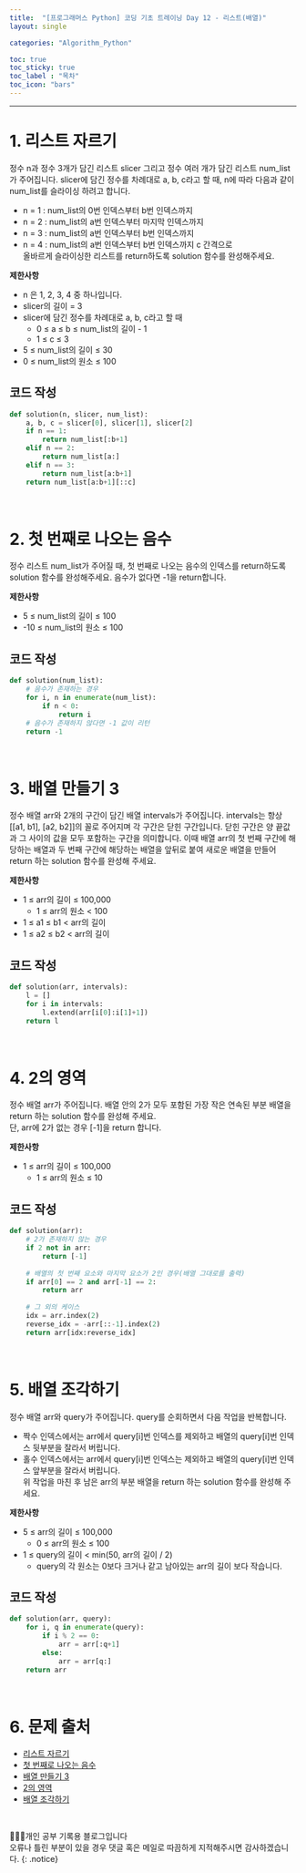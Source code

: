 ```yaml
---
title:  "[프로그래머스 Python] 코딩 기초 트레이닝 Day 12 - 리스트(배열)"
layout: single

categories: "Algorithm_Python"

toc: true
toc_sticky: true
toc_label : "목차"
toc_icon: "bars"
---
```


***

# 1. 리스트 자르기
정수 n과 정수 3개가 담긴 리스트 slicer 그리고 정수 여러 개가 담긴 리스트 num_list가 주어집니다. slicer에 담긴 정수를 차례대로 a, b, c라고 할 때, n에 따라 다음과 같이 num_list를 슬라이싱 하려고 합니다.
- n = 1 : num_list의 0번 인덱스부터 b번 인덱스까지
- n = 2 : num_list의 a번 인덱스부터 마지막 인덱스까지
- n = 3 : num_list의 a번 인덱스부터 b번 인덱스까지
- n = 4 : num_list의 a번 인덱스부터 b번 인덱스까지 c 간격으로
<br>올바르게 슬라이싱한 리스트를 return하도록 solution 함수를 완성해주세요.

**제한사항**
- n 은 1, 2, 3, 4 중 하나입니다.
- slicer의 길이 = 3
- slicer에 담긴 정수를 차례대로 a, b, c라고 할 때
  - 0 ≤ a ≤ b ≤ num_list의 길이 - 1
  - 1 ≤ c ≤ 3
- 5 ≤ num_list의 길이 ≤ 30
- 0 ≤ num_list의 원소 ≤ 100

## 코드 작성
```python
def solution(n, slicer, num_list):
    a, b, c = slicer[0], slicer[1], slicer[2]
    if n == 1:
        return num_list[:b+1]
    elif n == 2:
        return num_list[a:]
    elif n == 3:
        return num_list[a:b+1]
    return num_list[a:b+1][::c]
```

<br>

# 2. 첫 번째로 나오는 음수
정수 리스트 num_list가 주어질 때, 첫 번째로 나오는 음수의 인덱스를 return하도록 solution 함수를 완성해주세요. 음수가 없다면 -1을 return합니다.

**제한사항**
- 5 ≤ num_list의 길이 ≤ 100
- -10 ≤ num_list의 원소 ≤ 100

## 코드 작성
```python
def solution(num_list):
    # 음수가 존재하는 경우
    for i, n in enumerate(num_list):
        if n < 0: 
            return i
    # 음수가 존재하지 않다면 -1 값이 리턴
    return -1
```

<br>

# 3. 배열 만들기 3
정수 배열 arr와 2개의 구간이 담긴 배열 intervals가 주어집니다. intervals는 항상 [[a1, b1], [a2, b2]]의 꼴로 주어지며 각 구간은 닫힌 구간입니다. 닫힌 구간은 양 끝값과 그 사이의 값을 모두 포함하는 구간을 의미합니다. 이때 배열 arr의 첫 번째 구간에 해당하는 배열과 두 번째 구간에 해당하는 배열을 앞뒤로 붙여 새로운 배열을 만들어 return 하는 solution 함수를 완성해 주세요.

**제한사항**
- 1 ≤ arr의 길이 ≤ 100,000
  - 1 ≤ arr의 원소 < 100
- 1 ≤ a1 ≤ b1 < arr의 길이
- 1 ≤ a2 ≤ b2 < arr의 길이

## 코드 작성
```python
def solution(arr, intervals):
    l = []
    for i in intervals:
        l.extend(arr[i[0]:i[1]+1])
    return l
```

<br>

# 4. 2의 영역
정수 배열 arr가 주어집니다. 배열 안의 2가 모두 포함된 가장 작은 연속된 부분 배열을 return 하는 solution 함수를 완성해 주세요.<br>
단, arr에 2가 없는 경우 [-1]을 return 합니다.

**제한사항**
- 1 ≤ arr의 길이 ≤ 100,000
  - 1 ≤ arr의 원소 ≤ 10

## 코드 작성
```python
def solution(arr):
    # 2가 존재하지 않는 경우
    if 2 not in arr:
        return [-1]
    
    # 배열의 첫 번째 요소와 마지막 요소가 2인 경우(배열 그대로를 출력)
    if arr[0] == 2 and arr[-1] == 2:
        return arr
    
    # 그 외의 케이스
    idx = arr.index(2)
    reverse_idx = -arr[::-1].index(2)
    return arr[idx:reverse_idx]
```

<br>

# 5. 배열 조각하기
정수 배열 arr와 query가 주어집니다. query를 순회하면서 다음 작업을 반복합니다.
- 짝수 인덱스에서는 arr에서 query[i]번 인덱스를 제외하고 배열의 query[i]번 인덱스 뒷부분을 잘라서 버립니다.
- 홀수 인덱스에서는 arr에서 query[i]번 인덱스는 제외하고 배열의 query[i]번 인덱스 앞부분을 잘라서 버립니다.
<br>위 작업을 마친 후 남은 arr의 부분 배열을 return 하는 solution 함수를 완성해 주세요.

**제한사항**
- 5 ≤ arr의 길이 ≤ 100,000
  - 0 ≤ arr의 원소 ≤ 100
- 1 ≤ query의 길이 < min(50, arr의 길이 / 2)
  - query의 각 원소는 0보다 크거나 같고 남아있는 arr의 길이 보다 작습니다.

## 코드 작성
```python
def solution(arr, query):
    for i, q in enumerate(query):
        if i % 2 == 0:
            arr = arr[:q+1]
        else:
            arr = arr[q:]
    return arr
```

<br>

# 6. 문제 출처
- [리스트 자르기](https://school.programmers.co.kr/learn/courses/30/lessons/181897)
- [첫 번째로 나오는 음수](https://school.programmers.co.kr/learn/courses/30/lessons/181896)
- [배열 만들기 3](https://school.programmers.co.kr/learn/courses/30/lessons/181895)
- [2의 영역](https://school.programmers.co.kr/learn/courses/30/lessons/181894)
- [배열 조각하기](https://school.programmers.co.kr/learn/courses/30/lessons/181893)

<br>

👩🏻‍💻개인 공부 기록용 블로그입니다
<br>오류나 틀린 부분이 있을 경우 댓글 혹은 메일로 따끔하게 지적해주시면 감사하겠습니다.
{: .notice}